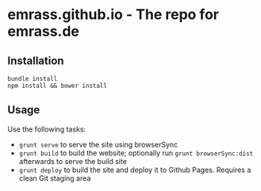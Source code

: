 # emrass.github.io - The repo for emrass.de

## Installation

```shell
bundle install
npm install && bower install
```

## Usage

Use the following tasks:

- `grunt serve` to serve the site using browserSync
- `grunt build` to build the website; optionally run `grunt browserSync:dist` afterwards to serve the build site
- `grunt deploy` to build the site and deploy it to Github Pages. Requires a clean Git staging area
